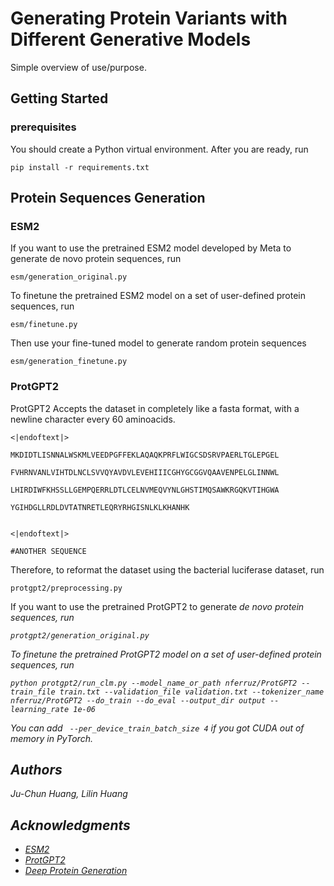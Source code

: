 # Generating Protein Variants with Different Generative Models

Simple overview of use/purpose.


## Getting Started


### prerequisites

You should create a Python virtual environment. After you are ready, run

`pip install -r requirements.txt`

## Protein Sequences Generation

### ESM2
If you want to use the pretrained ESM2 model developed by Meta to generate de novo protein sequences, run

`esm/generation_original.py`

To finetune the pretrained ESM2 model on a set of user-defined protein sequences, run

`esm/finetune.py`

Then use your fine-tuned model to generate random protein sequences

`esm/generation_finetune.py`

### ProtGPT2
ProtGPT2 Accepts the dataset in completely like a fasta format, with a newline character every 60 aminoacids.

```
<|endoftext|>

MKDIDTLISNNALWSKMLVEEDPGFFEKLAQAQKPRFLWIGCSDSRVPAERLTGLEPGEL

FVHRNVANLVIHTDLNCLSVVQYAVDVLEVEHIIICGHYGCGGVQAAVENPELGLINNWL

LHIRDIWFKHSSLLGEMPQERRLDTLCELNVMEQVYNLGHSTIMQSAWKRGQKVTIHGWA

YGIHDGLLRDLDVTATNRETLEQRYRHGISNLKLKHANHK


<|endoftext|>

#ANOTHER SEQUENCE
```

Therefore, to reformat the dataset using the bacterial luciferase dataset, run

`protgpt2/preprocessing.py`

If you want to use the pretrained ProtGPT2 to generate <em>de novo<em> protein sequences, run

`protgpt2/generation_original.py`

To finetune the pretrained ProtGPT2 model on a set of user-defined protein sequences, run 

`python protgpt2/run_clm.py --model_name_or_path nferruz/ProtGPT2 --train_file train.txt --validation_file validation.txt --tokenizer_name nferruz/ProtGPT2
--do_train --do_eval --output_dir output --learning_rate 1e-06`

You can add ` --per_device_train_batch_size 4` if you got CUDA out of memory in PyTorch.


## Authors

Ju-Chun Huang, Lilin Huang


## Acknowledgments
* [ESM2](https://github.com/facebookresearch/esm)
* [ProtGPT2](https://huggingface.co/nferruz/ProtGPT2)
* [Deep Protein Generation](https://github.com/alex-hh/deep-protein-generation)
